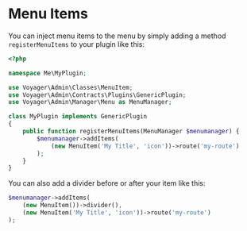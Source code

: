 # Menu Items

You can inject menu items to the menu by simply adding a method `registerMenuItems` to your plugin like this:

```php
<?php

namespace Me\MyPlugin;

use Voyager\Admin\Classes\MenuItem;
use Voyager\Admin\Contracts\Plugins\GenericPlugin;
use Voyager\Admin\Manager\Menu as MenuManager;

class MyPlugin implements GenericPlugin
{
    public function registerMenuItems(MenuManager $menumanager) {
        $menumanager->addItems(
            (new MenuItem('My Title', 'icon'))->route('my-route')
        );
    }
}
```

You can also add a divider before or after your item like this:

```php
$menumanager->addItems(
    (new MenuItem())->divider(),
    (new MenuItem('My Title', 'icon'))->route('my-route')
);
```